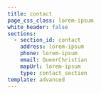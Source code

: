 ```yaml
---
title: contact
page_css_class: lorem-ipsum
white_header: false
sections:
  - section_id: contact
    address: lorem-ipsum
    phone: lorem-ipsum
    email: QueerChristian
    mapUrl: lorem-ipsum
    type: contact_section
template: advanced
---
```

